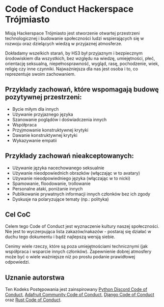 <!--
SPDX-FileCopyrightText: 2020 Łukasz 'dreat' Skotarek for Hackerspace Trójmiasto

SPDX-License-Identifier: CC-BY-4.0
-->
# Code of Conduct Hackerspace Trójmiasto

Misją Hackerspace Trójmiasto jest stworzenie otwartej przestrzeni technologicznej i budowanie społeczności ludzi wspierających się w rozwoju oraz dzielących wiedzą w przyjaznej atmosferze.

Dokładamy wszelkich starań, by HS3 był przyjaznym i bezpiecznym środowiskiem dla wszystkich, bez względu na wiedzę, umiejętności, płeć, orientację seksualną, niepełnosprawność, wygląd, rasę, pochodzenie, wiek, religię czy inne czynniki. Najważniejsza dla nas jest osoba i to, co reprezentuje swoim zachowaniem.

## Przykłady zachowań, które wspomagają budowę pozytywnej przestrzeni:
- Bycie miłym dla innych
- Używanie przyjaznego języka
- Szanowanie poglądów i doświadczenia innych
- Współpraca
- Przyjmowanie konstruktywnej krytyki
- Dawanie konstruktywnej krytyki
- Wykazywanie empatii

## Przykłady zachowań nieakceptowanych:
- Używanie języka nacechowanego seksualnie
- Używanie nieodpowiednich obrazków (włączając w to avatary)
- Używanie nieodpowiedniego języka (włączając w to nicki)
- Spamowanie, floodowanie, trollowanie
- Personalne ataki, poniżanie innych
- Publikowanie prywatnych informacji innych członków bez ich zgody
- Dyskusje na polaryzujące tematy (np.: polityka)

## Cel CoC
Celem tego Code of Conduct jest wyznaczenie kultury naszej społeczności. Nie jest to wyczerpująca lista zakazów/nakazów - postaraj się działać w duchu tego dokumentu i bądź najlepszą wersją siebie.

Cenimy wiele rzeczy, które są poza umiejętnościami technicznymi (jak współpraca i wsparcie innych członków). Zapewnienie dobrej atmosfery może być o wiele ważniejsze niż po prostu podanie prawidłowej odpowiedzi.

## Uznanie autorstwa

Ten Kodeks Postępowania jest zainspirowany [Python Discord Code of
Conduct](https://pythondiscord.com/pages/code-of-conduct/), [Adafruit Community
Code of
Conduct](https://github.com/adafruit/Adafruit_Community_Code_of_Conduct/blob/master/code-of-conduct.md),
[Django Code of Conduct](https://www.djangoproject.com/conduct/) oraz [Rust
Code of Conduct](https://www.rust-lang.org/en-US/conduct.html).
